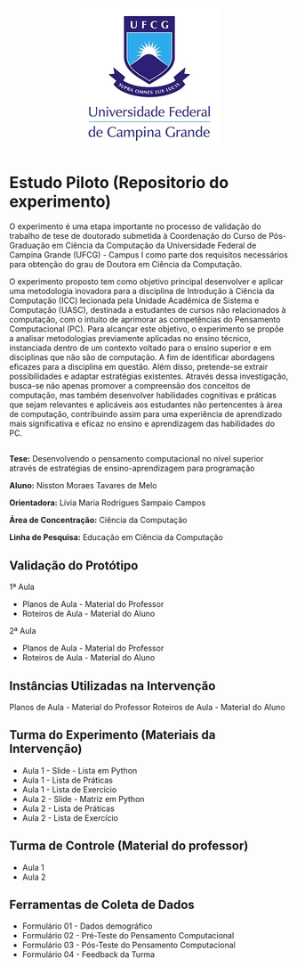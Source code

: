 <div align='center'>
  
![UFCG](https://github.com/nisston/modulopython/blob/main/logo/UfcgBrasao.jpg)

</div>

# Estudo Piloto (Repositorio do experimento)

O experimento é uma etapa importante no processo de validação do trabalho de tese de doutorado submetida à Coordenação do Curso de Pós-Graduação em Ciência da Computação da Universidade Federal de Campina Grande (UFCG) - Campus I como parte dos requisitos necessários para obtenção do grau de Doutora em Ciência da Computação.

O experimento proposto tem como objetivo principal desenvolver e aplicar uma metodologia inovadora para a disciplina de Introdução à Ciência da Computação (ICC) lecionada pela Unidade Acadêmica de Sistema e Computação (UASC), destinada a estudantes de cursos não relacionados à computação, com o intuito de aprimorar as competências do Pensamento Computacional (PC). Para alcançar este objetivo, o experimento se propõe a analisar metodologias previamente aplicadas no ensino técnico, instanciada dentro de um contexto voltado para o ensino superior e em disciplinas que não são de computação. A fim de identificar abordagens eficazes para a disciplina em questão. Além disso, pretende-se extrair possibilidades e adaptar estratégias existentes. Através dessa investigação, busca-se não apenas promover a compreensão dos conceitos de computação, mas também desenvolver habilidades cognitivas e práticas que sejam relevantes e aplicáveis aos estudantes não pertencentes à área de computação, contribuindo assim para uma experiência de aprendizado mais significativa e eficaz no ensino e aprendizagem das habilidades do PC.


##

**Tese:** Desenvolvendo o pensamento computacional no nível superior através de estratégias de ensino-aprendizagem para programação

**Aluno:** Nisston Moraes Tavares de Melo

**Orientadora:** Lívia Maria Rodrigues Sampaio Campos

**Área de Concentração:** Ciência da Computação

**Linha de Pesquisa:** Educação em Ciência da Computação

## Validação do Protótipo

1ª Aula
* Planos de Aula - Material do Professor
* Roteiros de Aula - Material do Aluno

2ª Aula
* Planos de Aula - Material do Professor
* Roteiros de Aula - Material do Aluno

## Instâncias Utilizadas na Intervenção

Planos de Aula - Material do Professor
Roteiros de Aula - Material do Aluno

## Turma do Experimento (Materiais da Intervenção)

* Aula 1 - Slide - Lista em Python
* Aula 1 - Lista de Práticas
* Aula 1 - Lista de Exercício
* Aula 2 - Slide - Matriz em Python
* Aula 2 - Lista de Práticas
* Aula 2 - Lista de Exercício
  
## Turma de Controle (Material do professor)

* Aula 1
* Aula 2

## Ferramentas de Coleta de Dados

* Formulário 01 - Dados demográfico
* Formulário 02 - Pré-Teste do Pensamento Computacional
* Formulário 03 - Pós-Teste do Pensamento Computacional
* Formulário 04 - Feedback da Turma

